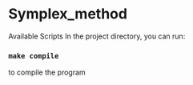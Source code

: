 # Symplex_method
Available Scripts
In the project directory, you can run:
### `make compile`
to compile the program

